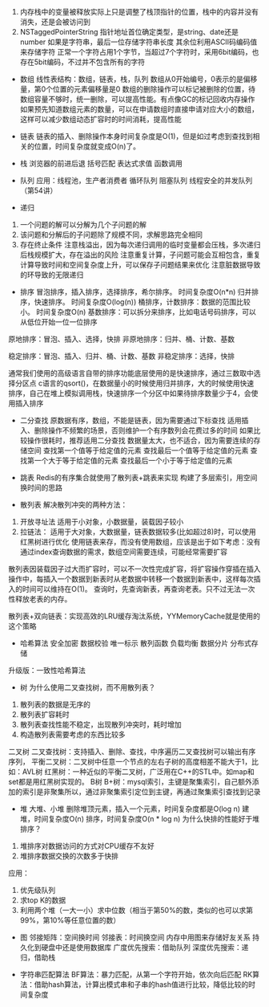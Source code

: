 
1. 内存栈中的变量被释放实际上只是调整了栈顶指针的位置，栈中的内容并没有消失，还是会被访问到
2. NSTaggedPointerString
指针地址首位确定类型，是string、date还是number
如果是字符串，最后一位存储字符串长度
其余位利用ASCII码编码值来存储字符
正常一个字符占用1个字节，当超过7个字符时，采用6bit编码，也存在5bit编码，不过并不包含所有的字符


- 数组
线性表结构：数组，链表，栈，队列
数组从0开始编号，0表示的是偏移量，第0个位置的元素偏移量是0
数组的删除操作可以标记被删除的位置，待数组容量不够时，统一删除，可以提高性能。有点像GC的标记回收内存操作
如果预先知道数组元素的数量，可以在申请数组时直接申请对应大小的数组，这样可以减少数组动态扩容时的时间消耗，提高性能

- 链表
链表的插入、删除操作本身时间复杂度是O(1)，但是如过考虑到查找到相关的位置，时间复杂度就变成O(n)了。

- 栈
浏览器的前进后退
括号匹配
表达式求值
函数调用

- 队列
应用：线程池，生产者消费者
循环队列
阻塞队列
线程安全的并发队列（第54讲）

- 递归
1. 一个问题的解可以分解为几个子问题的解
2. 该问题和分解后的子问题除了规模不同，求解思路完全相同
3. 存在终止条件
注意栈溢出，因为每次递归调用的临时变量都会压栈，多次递归后栈规模扩大，存在溢出的风险
注意重复计算，子问题可能会互相包含，重复计算导致时间和空间复杂度上升，可以保存子问题结果来优化
注意脏数据导致的环导致的无限递归

- 排序
冒泡排序，插入排序，选择排序，希尔排序。    时间复杂度O(n*n)
归并排序，快速排序。                     时间复杂度O(log(n))
桶排序，计数排序：数据的范围比较小。        时间复杂度O(n)
基数排序：可以拆分来排序，比如电话号码排序，可以从低位开始一位一位排序

原地排序：冒泡、插入、选择，快排
非原地排序：归并、桶、计数、基数

稳定排序：冒泡、插入、归并、桶、计数、基数
非稳定排序：选择，快排

通常我们使用的高级语言自带的排序功能底层使用的是快速排序，通过三数取中选择分区点
c语言的qsort()，在数据量小的时候使用归并排序，大的时候使用快速排序，自己在堆上模拟调用栈，快速排序一个分区中如果待排序数量少于4，会使用插入排序

- 二分查找
原数据有序，数组，不能是链表，因为需要通过下标查找
适用插入、删除操作不频繁的场景，否则维护一个有序数列会花费过多的时间
如果比较操作很耗时，推荐适用二分查找
数据量太大，也不适合，因为需要连续的存储空间
查找第一个值等于给定值的元素
查找最后一个值等于给定值的元素
查找第一个大于等于给定值的元素
查找最后一个小于等于给定值的元素

- 跳表
Redis的有序集合就使用了散列表+跳表来实现
构建了多层索引，用空间换时间的思路

- 散列表
解决散列冲突的两种方法：
1. 开放寻址法
适用于小对象，小数据量，装载因子较小
2. 拉链法：
适用于大对象，大数据量，链表数据较多(比如超过8)时，可以使用红黑树进行优化
使用链表来存，而没有使用数组，应该是出于如下考虑：没有通过index查询数据的需求，数组空间需要连续，可能经常需要扩容

散列表因装载因子过大而扩容时，可以不一次性完成扩容，将扩容操作穿插在插入操作中，每插入一个数据到新表时从老数据中转移一个数据到新表中，这样每次插入的时间可以维持在O(1)。
查询时，先查询新表，再查询老表。只不过无法一次性释放老表的内存。

散列表+双向链表：实现高效的LRU缓存淘汰系统，YYMemoryCache就是使用的这个策略


- 哈希算法
安全加密
数据校验
唯一标示
散列函数
负载均衡
数据分片
分布式存储

升级版：一致性哈希算法


- 树
为什么使用二叉查找树，而不用散列表？
1. 散列表的数据是无序的
2. 散列表扩容耗时
3. 散列表查找性能不稳定，出现散列冲突时，耗时增加
4. 构造散列表需要考虑的东西比较多

二叉树
二叉查找树：支持插入、删除、查找，中序遍历二叉查找树可以输出有序序列，
平衡二叉树：二叉树中任意一个节点的左右子树的高度相差不能大于1，比如：AVL树
红黑树：一种近似的平衡二叉树，广泛用在C++的STL中。如map和set都是用红黑树实现的。
B树
B+树：mysql索引，主键是聚集索引，自己额外添加的索引是非聚集所以，通过非聚集索引定位到主键，再通过聚集索引查找到记录


- 堆
大堆、小堆
删除堆顶元素，插入一个元素，时间复杂度都是O(log n)
建堆，时间复杂度O(n)
排序，时间复杂度O(n * log n)
为什么快排的性能好于堆排序？
1. 堆排序对数据访问的方式对CPU缓存不友好
2. 堆排序数据交换的次数多于快排

应用：
1. 优先级队列
2. 求top K的数据
3. 利用两个堆（一大一小）求中位数（相当于第50%的数，类似的也可以求第99%，第10%等任意位置的数）


- 图
邻接矩阵：空间换时间
邻接表：时间换空间
内存中用图来存储好友关系
持久化到硬盘中还是使用数据库
广度优先搜索：借助队列
深度优先搜索：递归，借助栈


- 字符串匹配算法
BF算法：暴力匹配，从第一个字符开始，依次向后匹配
RK算法：借助hash算法，计算出模式串和子串的hash值进行比较，降低比较的时间复杂度

